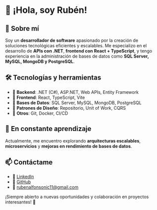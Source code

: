# 👋 ¡Hola, soy Rubén! 

## 🚀 Sobre mí
Soy un **desarrollador de software** apasionado por la creación de soluciones tecnológicas eficientes y escalables. Me especializo en el desarrollo de **APIs con .NET**, **frontend con React + TypeScript**, y tengo experiencia en la administración de bases de datos como **SQL Server, MySQL, MongoDB y PostgreSQL**.

## 🛠️ Tecnologías y herramientas
- 🔹 **Backend**: .NET (C#), ASP.NET, Web APIs, Entity Framework  
- 🔹 **Frontend**: React, TypeScript, Vite  
- 🔹 **Bases de Datos**: SQL Server, MySQL, MongoDB, PostgreSQL  
- 🔹 **Patrones de Diseño**: Repositorio, Unit of Work, CQRS  
- 🔹 **Otros**: Git, Docker, CI/CD  

## 🌱 En constante aprendizaje
Actualmente, me encuentro explorando **arquitecturas escalables**, **microservicios** y **mejoras en rendimiento de bases de datos**.

## 📫 Contáctame
- 💼 [LinkedIn](https://www.linkedin.com/in/rub%C3%A9n-alfonso-sotelo-amador-a6136b115/)  
- 📂 [GitHub](https://github.com/sotelors)  
- 📧 rubenalfonsonic11@gmail.com

¡Siempre abierto a nuevas oportunidades y colaboración en proyectos interesantes! 🚀
